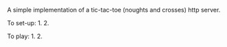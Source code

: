 A simple implementation of a tic-tac-toe (noughts and crosses) http server.

To set-up:
1. 
2. 

To play:
1. 
2. 

